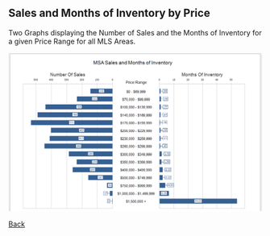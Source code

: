 ## Sales and Months of Inventory by Price

Two Graphs displaying the Number of Sales and the Months of Inventory for a given Price Range for all MLS Areas.

![sales_months_of_inventory](../../images/reda_rpt_sales_inventory_by_price.PNG)


[Back](../report-types.md)
